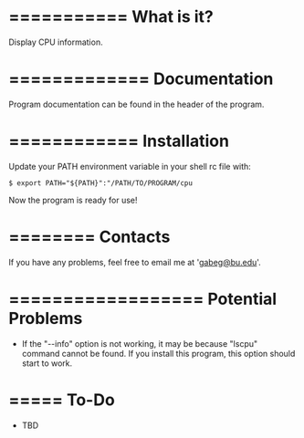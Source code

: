 ===========
What is it?
===========

Display CPU information.



=============
Documentation
=============

Program documentation can be found in the header of the program.



============
Installation
============

Update your PATH environment variable in your shell rc file with:
    
    $ export PATH="${PATH}":"/PATH/TO/PROGRAM/cpu

Now the program is ready for use!



========
Contacts
========

If you have any problems, feel free to email me at 'gabeg@bu.edu'.



==================
Potential Problems
==================

- If the "--info" option is not working, it may be because "lscpu" command cannot be
  found. If you install this program, this option should start to work.



=====
To-Do
=====

- TBD
